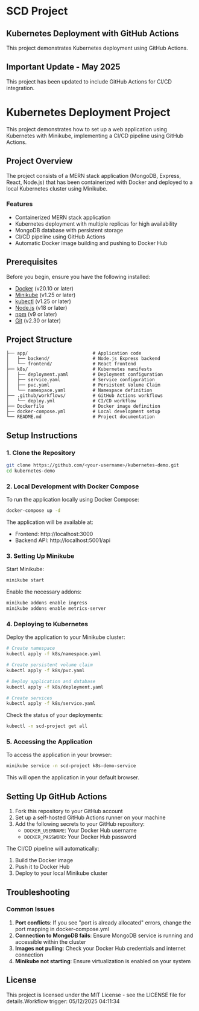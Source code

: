 # SCD Project
## Kubernetes Deployment with GitHub Actions

This project demonstrates Kubernetes deployment using GitHub Actions.

## Important Update - May 2025
This project has been updated to include GitHub Actions for CI/CD integration.

# Kubernetes Deployment Project

This project demonstrates how to set up a web application using Kubernetes with Minikube, implementing a CI/CD pipeline using GitHub Actions.

## Project Overview

The project consists of a MERN stack application (MongoDB, Express, React, Node.js) that has been containerized with Docker and deployed to a local Kubernetes cluster using Minikube.

### Features

- Containerized MERN stack application
- Kubernetes deployment with multiple replicas for high availability
- MongoDB database with persistent storage
- CI/CD pipeline using GitHub Actions
- Automatic Docker image building and pushing to Docker Hub

## Prerequisites

Before you begin, ensure you have the following installed:

- [Docker](https://www.docker.com/get-started) (v20.10 or later)
- [Minikube](https://minikube.sigs.k8s.io/docs/start/) (v1.25 or later)
- [kubectl](https://kubernetes.io/docs/tasks/tools/) (v1.25 or later)
- [Node.js](https://nodejs.org/) (v18 or later)
- [npm](https://www.npmjs.com/get-npm) (v9 or later)
- [Git](https://git-scm.com/downloads) (v2.30 or later)

## Project Structure

```
├── app/                        # Application code
│   ├── backend/                # Node.js Express backend
│   └── frontend/               # React frontend
├── k8s/                        # Kubernetes manifests
│   ├── deployment.yaml         # Deployment configuration
│   ├── service.yaml            # Service configuration
│   ├── pvc.yaml                # Persistent Volume Claim
│   └── namespace.yaml          # Namespace definition
├── .github/workflows/          # GitHub Actions workflows
│   └── deploy.yml              # CI/CD workflow
├── Dockerfile                  # Docker image definition
├── docker-compose.yml          # Local development setup
└── README.md                   # Project documentation
```

## Setup Instructions

### 1. Clone the Repository

```bash
git clone https://github.com/<your-username>/kubernetes-demo.git
cd kubernetes-demo
```

### 2. Local Development with Docker Compose

To run the application locally using Docker Compose:

```bash
docker-compose up -d
```

The application will be available at:
- Frontend: http://localhost:3000
- Backend API: http://localhost:5001/api

### 3. Setting Up Minikube

Start Minikube:

```bash
minikube start
```

Enable the necessary addons:

```bash
minikube addons enable ingress
minikube addons enable metrics-server
```

### 4. Deploying to Kubernetes

Deploy the application to your Minikube cluster:

```bash
# Create namespace
kubectl apply -f k8s/namespace.yaml

# Create persistent volume claim
kubectl apply -f k8s/pvc.yaml

# Deploy application and database
kubectl apply -f k8s/deployment.yaml

# Create services
kubectl apply -f k8s/service.yaml
```

Check the status of your deployments:

```bash
kubectl -n scd-project get all
```

### 5. Accessing the Application

To access the application in your browser:

```bash
minikube service -n scd-project k8s-demo-service
```

This will open the application in your default browser.

## Setting Up GitHub Actions

1. Fork this repository to your GitHub account
2. Set up a self-hosted GitHub Actions runner on your machine
3. Add the following secrets to your GitHub repository:
   - `DOCKER_USERNAME`: Your Docker Hub username
   - `DOCKER_PASSWORD`: Your Docker Hub password

The CI/CD pipeline will automatically:
1. Build the Docker image
2. Push it to Docker Hub
3. Deploy to your local Minikube cluster

## Troubleshooting

### Common Issues

1. **Port conflicts**: If you see "port is already allocated" errors, change the port mapping in docker-compose.yml
2. **Connection to MongoDB fails**: Ensure MongoDB service is running and accessible within the cluster
3. **Images not pulling**: Check your Docker Hub credentials and internet connection
4. **Minikube not starting**: Ensure virtualization is enabled on your system

## License

This project is licensed under the MIT License - see the LICENSE file for details.W o r k f l o w   t r i g g e r :   0 5 / 1 2 / 2 0 2 5   0 4 : 1 1 : 3 4  
 